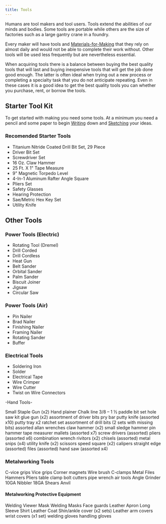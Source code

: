 ```yaml
---
title: Tools
---
```


Humans are tool makers and tool users. Tools extend the abilities of our minds and bodies. Some tools are portable while others are the size of factories such as a large gantry crane in a foundry.

Every maker will have tools and [Materials-for-Making](../materials-for-making.md) that they rely on almost daily and would not be able to complete their work without. Other tools will be used less frequently but are nevertheless essential.

When acquiring tools there is a balance between buying the best quality tools that will last and buying inexpensive tools that will get the job done good enough. The latter is often ideal when trying out a new process or completing a specialty task that you do not anticipate repeating. Even in these cases it is a good idea to get the best quality tools you can whether you purchase, rent, or borrow the tools.

## Starter Tool Kit

To get started with making you need some tools. At a minimum you need a pencil and some paper to begin [Writing](../writing.md) down and [Sketching](../drawing/sketching.md) your ideas.

### Recomended Starter Tools

- Titanium Nitride Coated Drill Bit Set, 29 Piece
- Driver Bit Set
- Screwdriver Set
- 16 Oz. Claw Hammer
- 25 Ft. X 1" Tape Measure
- 9" Magnetic Torpedo Level
- 4-In-1 Aluminum Rafter Angle Square
- Pliers Set
- Safety Glasses
- Hearing Protection
- Sae/Metric Hex Key Set
- Utility Knife

## Other Tools

### Power Tools (Electric)

- Rotating Tool (Dremel)
- Drill Corded
- Drill Cordless
- Heat Gun
- Belt Sander
- Orbital Sander
- Palm Sander
- Biscuit Joiner
- Jigsaw
- Circular Saw

### Power Tools (Air)

- Pin Nailer
- Brad Nailer
- Finishing Nailer
- Framing Nailer
- Rotating Sander
- Buffer

### Electrical Tools

- Soldering Iron
- Solder
- Electrical Tape
- Wire Crimper
- Wire Cutter
- Twist on Wire Connectors

-Hand Tools-

Small Staple Gun (x2) Hand plainer Chalk line 3/8 – 1 ½ paddle bit set hole saw kit glue gun (x2) assortment of driver bits pry bar putty knife (assorted x10) putty tray x2 ratchet set assortment of drill bits (2 sets with missing bits) assorted allan wrenches claw hammer (x2) small sledge hammer pin hammer tape measurer mallets (assorted x7) screw drivers (assorted) pliers (assorted x6) combination wrench rivitors (x2) chisels (assorted) metal snips (x4) utility knife (x2) scissors speed square (x2) calipers straight edge (assorted) files (assorted) hand saw (assorted x4)

### Metalworking Tools

C-vice grips Vice grips Corner magnets Wire brush C-clamps Metal Files Hammers Pliers table clamp bolt cutters pipe wrench air tools Angle Grinder 10GA Nibbler 18GA Shears Anvil

#### Metalworking Protective Equipment

Welding Viewer Mask Welding Masks Face guards Leather Apron Long Sleeve Shirt Leather Coat Shin/ankle cover (x2 sets) Leather arm covers wrist covers (x1 set) welding gloves handling gloves
